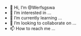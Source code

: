 - 👋 Hi, I’m @Werfsgswa
- 👀 I’m interested in ...
- 🌱 I’m currently learning ...
- 💞️ I’m looking to collaborate on ...
- 📫 How to reach me ...

<!---
Werfsgswa/Werfsgswa is a ✨ special ✨ repository because its `README.md` (this file) appears on your GitHub profile.
You can click the Preview link to take a look at your changes.
--->
